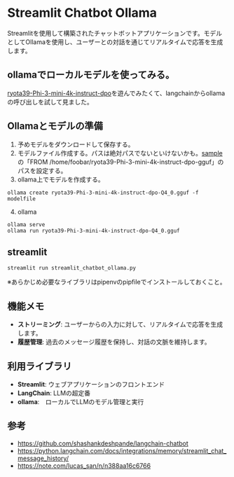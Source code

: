 # Streamlit Chatbot Ollama

Streamlitを使用して構築されたチャットボットアプリケーションです。モデルとしてOllamaを使用し、ユーザーとの対話を通じてリアルタイムで応答を生成します。

## ollamaでローカルモデルを使ってみる。
[ryota39-Phi-3-mini-4k-instruct-dpo](https://huggingface.co/mmnga/ryota39-Phi-3-mini-4k-instruct-dpo-gguf)を遊んでみたくて、langchainからollamaの呼び出しを試して見ました。

## Ollamaとモデルの準備
1. 予めモデルをダウンロードして保存する。
2. モデルファイル作成する。パスは絶対パスでないといけないかも。[sample](modelfieforphiinstdop.exsample)の「FROM /home/foobar/ryota39-Phi-3-mini-4k-instruct-dpo-gguf」のパスを設定する。
3. ollama上でモデルを作成する。
```
ollama create ryota39-Phi-3-mini-4k-instruct-dpo-Q4_0.gguf -f modelfile
```
4. ollama
```
ollama serve
ollama run ryota39-Phi-3-mini-4k-instruct-dpo-Q4_0.gguf
```

## streamlit
```
streamlit run streamlit_chatbot_ollama.py
```
※あらかじめ必要なライブラリはpipenvのpipfileでインストールしておくこと。

## 機能メモ

- **ストリーミング**: ユーザーからの入力に対して、リアルタイムで応答を生成します。
- **履歴管理**: 過去のメッセージ履歴を保持し、対話の文脈を維持します。


## 利用ライブラリ

- **Streamlit**: ウェブアプリケーションのフロントエンド
- **LangChain**: LLMの超定番
- **ollama**:　ローカルでLLMのモデル管理と実行

## 参考
- https://github.com/shashankdeshpande/langchain-chatbot
- https://python.langchain.com/docs/integrations/memory/streamlit_chat_message_history/
- https://note.com/lucas_san/n/n388aa16c6766
